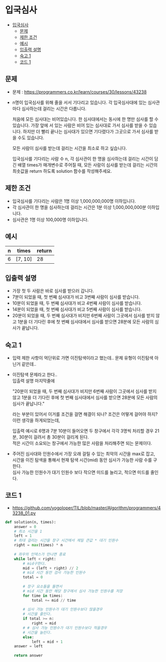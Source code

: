 # 입국심사


<!-- TOC -->

- [입국심사](#%EC%9E%85%EA%B5%AD%EC%8B%AC%EC%82%AC)
  - [문제](#%EB%AC%B8%EC%A0%9C)
  - [제한 조건](#%EC%A0%9C%ED%95%9C-%EC%A1%B0%EA%B1%B4)
  - [예시](#%EC%98%88%EC%8B%9C)
  - [입출력 설명](#%EC%9E%85%EC%B6%9C%EB%A0%A5-%EC%84%A4%EB%AA%85)
  - [숙고 1](#%EC%88%99%EA%B3%A0-1)
  - [코드 1](#%EC%BD%94%EB%93%9C-1)

<!-- /TOC -->

## 문제
- 문제 : https://programmers.co.kr/learn/courses/30/lessons/43238
- n명이 입국심사를 위해 줄을 서서 기다리고 있습니다. 각 입국심사대에 있는 심사관마다 심사하는데 걸리는 시간은 다릅니다.

  처음에 모든 심사대는 비어있습니다. 한 심사대에서는 동시에 한 명만 심사를 할 수 있습니다. 가장 앞에 서 있는 사람은 비어 있는 심사대로 가서 심사를 받을 수 있습니다. 하지만 더 빨리 끝나는 심사대가 있으면 기다렸다가 그곳으로 가서 심사를 받을 수도 있습니다.

  모든 사람이 심사를 받는데 걸리는 시간을 최소로 하고 싶습니다.

  입국심사를 기다리는 사람 수 n, 각 심사관이 한 명을 심사하는데 걸리는 시간이 담긴 배열 times가 매개변수로 주어질 때, 모든 사람이 심사를 받는데 걸리는 시간의 최솟값을 return 하도록 solution 함수를 작성해주세요.

## 제한 조건
- 입국심사를 기다리는 사람은 1명 이상 1,000,000,000명 이하입니다.
- 각 심사관이 한 명을 심사하는데 걸리는 시간은 1분 이상 1,000,000,000분 이하입니다.
- 심사관은 1명 이상 100,000명 이하입니다.

## 예시
<table class="table">
        <thead><tr>
<th>n</th>
<th>times</th>
<th>return</th>
</tr>
</thead>
        <tbody><tr>
<td>6</td>
<td>[7, 10]</td>
<td>28</td>
</tr>
</tbody>
      </table>

## 입출력 설명
- 가장 첫 두 사람은 바로 심사를 받으러 갑니다.
- 7분이 되었을 때, 첫 번째 심사대가 비고 3번째 사람이 심사를 받습니다.
- 10분이 되었을 때, 두 번째 심사대가 비고 4번째 사람이 심사를 받습니다.
- 14분이 되었을 때, 첫 번째 심사대가 비고 5번째 사람이 심사를 받습니다.
- 20분이 되었을 때, 두 번째 심사대가 비지만 6번째 사람이 그곳에서 심사를 받지 않고 1분을 더 기다린 후에 첫 번째 심사대에서 심사를 받으면 28분에 모든 사람의 심사가 끝납니다.

## 숙고 1
- 입력 제한 사항이 억단위로 가면 이진탐색이라고 했는데.. 문제 유형이 이진탐색 아닌거 같은데..
- 이진탐색 문제라고 한다..  
  입출력 설명 마지막줄에  

  "20분이 되었을 때, 두 번째 심사대가 비지만 6번째 사람이 그곳에서 심사를 받지 않고 1분을 더 기다린 후에 첫 번째 심사대에서 심사를 받으면 28분에 모든 사람의 심사가 끝납니다."  

  라는 부분이 있어서 이거를 조건을 걸면 해결이 되나? 조건은 어떻게 걸어야 하지? 이런 생각을 하게되었는데,  
  
  입출력 예시로 6명과 7분 10분이 들어오면 두 창구에서 각각 3명씩 처리할 경우 21분, 30분이 걸려서 총 30분이 걸리게 된다.  
  적은 시간이 소요되는 창구에서 가능한 많은 사람을 처리해주면 되는 문제이다.
  
- 주어진 심사대와 인원수에서 가장 오래 걸릴 수 있는 최악의 시간을 max로 잡고,  
  시간을 이진 탐색을 통해서 현재 탐색 시간(mid) 동안 심사가 가능한 사람 수를 구한다.  
  심사 가능한 인원수가 대기 인원수 보다 작으면 미드를 늘리고, 적으면 미드를 줄인다.


## 코드 1
- https://github.com/yogoloper/TIL/blob/master/Algorithm/programmers/43238_01.py
``` python
def solution(n, times):
    answer = 0
    # 최소 시간을 1
    left = 1
    # 최대 걸리는 시간을 창구 시간에서 제일 큰값 * 대기 인원수
    right = max(times) * n
    
    # 좌우의 인덱스가 만나면 종료
    while left < right:
        # mid구한다.
        mid = (left + right) // 2
        # mid 시간 동안 검사 가능한 인원수
        total = 0
        
        # 창구 요소들을 돌면서
        # mid 시간 동안 해당 창구에서 심사 가능한 인원수를 저장
        for time in times:
            total += mid // time
            
        # 심사 가능 인원수가 대기 인원수보다 많을경우
        # 시간을 줄인다.
        if total >= n:
            right = mid
        # # 심사 가능 인원수가 대기 인원수보다 적을경우
        # 시간을 늘린다.
        else:
            left = mid + 1
    answer = left    
    
    return answer
```
